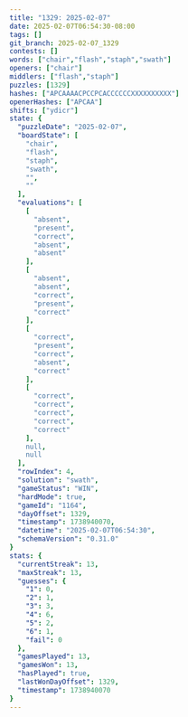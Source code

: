```yaml
---
title: "1329: 2025-02-07"
date: 2025-02-07T06:54:30-08:00
tags: []
git_branch: 2025-02-07_1329
contests: []
words: ["chair","flash","staph","swath"]
openers: ["chair"]
middlers: ["flash","staph"]
puzzles: [1329]
hashes: ["APCAAAACPCCPCACCCCCCXXXXXXXXXX"]
openerHashes: ["APCAA"]
shifts: ["ydicr"]
state: {
  "puzzleDate": "2025-02-07",
  "boardState": [
    "chair",
    "flash",
    "staph",
    "swath",
    "",
    ""
  ],
  "evaluations": [
    [
      "absent",
      "present",
      "correct",
      "absent",
      "absent"
    ],
    [
      "absent",
      "absent",
      "correct",
      "present",
      "correct"
    ],
    [
      "correct",
      "present",
      "correct",
      "absent",
      "correct"
    ],
    [
      "correct",
      "correct",
      "correct",
      "correct",
      "correct"
    ],
    null,
    null
  ],
  "rowIndex": 4,
  "solution": "swath",
  "gameStatus": "WIN",
  "hardMode": true,
  "gameId": "1164",
  "dayOffset": 1329,
  "timestamp": 1738940070,
  "datetime": "2025-02-07T06:54:30",
  "schemaVersion": "0.31.0"
}
stats: {
  "currentStreak": 13,
  "maxStreak": 13,
  "guesses": {
    "1": 0,
    "2": 1,
    "3": 3,
    "4": 6,
    "5": 2,
    "6": 1,
    "fail": 0
  },
  "gamesPlayed": 13,
  "gamesWon": 13,
  "hasPlayed": true,
  "lastWonDayOffset": 1329,
  "timestamp": 1738940070
}
---
```

<!-- more -->
